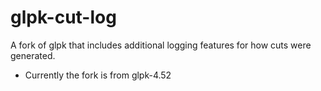 glpk-cut-log
============

A fork of glpk that includes additional logging features for how cuts were generated.
- Currently the fork is from glpk-4.52